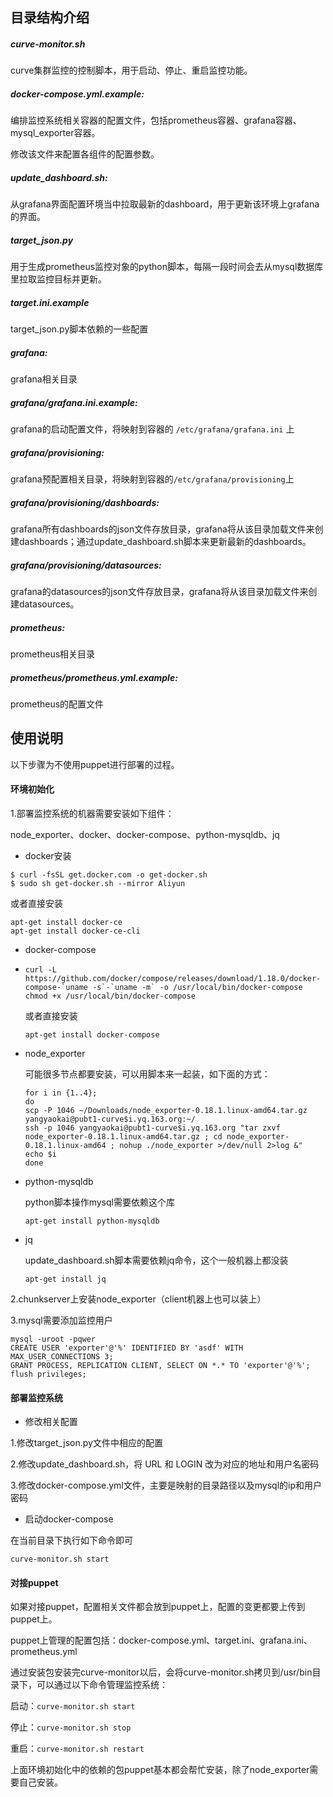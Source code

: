 ## 目录结构介绍

##### curve-monitor.sh

curve集群监控的控制脚本，用于启动、停止、重启监控功能。

##### docker-compose.yml.example:

编排监控系统相关容器的配置文件，包括prometheus容器、grafana容器、mysql_exporter容器。

修改该文件来配置各组件的配置参数。

##### update_dashboard.sh:

从grafana界面配置环境当中拉取最新的dashboard，用于更新该环境上grafana的界面。

##### target_json.py

用于生成prometheus监控对象的python脚本，每隔一段时间会去从mysql数据库里拉取监控目标并更新。

##### target.ini.example

target_json.py脚本依赖的一些配置

##### grafana:

grafana相关目录

##### grafana/grafana.ini.example:

grafana的启动配置文件，将映射到容器的 `/etc/grafana/grafana.ini` 上

##### grafana/provisioning:

grafana预配置相关目录，将映射到容器的`/etc/grafana/provisioning`上

##### grafana/provisioning/dashboards:

grafana所有dashboards的json文件存放目录，grafana将从该目录加载文件来创建dashboards；通过update_dashboard.sh脚本来更新最新的dashboards。

##### grafana/provisioning/datasources:

grafana的datasources的json文件存放目录，grafana将从该目录加载文件来创建datasources。

##### prometheus:

prometheus相关目录

##### prometheus/prometheus.yml.example:

prometheus的配置文件



## 使用说明

以下步骤为不使用puppet进行部署的过程。

#### 环境初始化

1.部署监控系统的机器需要安装如下组件：

node_exporter、docker、docker-compose、python-mysqldb、jq

* docker安装

```
$ curl -fsSL get.docker.com -o get-docker.sh
$ sudo sh get-docker.sh --mirror Aliyun
```

或者直接安装

```
apt-get install docker-ce
apt-get install docker-ce-cli
```

* docker-compose

* ```
  curl -L https://github.com/docker/compose/releases/download/1.18.0/docker-compose-`uname -s`-`uname -m` -o /usr/local/bin/docker-compose
  chmod +x /usr/local/bin/docker-compose
  ```

  或者直接安装
  
  ```
  apt-get install docker-compose
  ```
  
* node_exporter

  可能很多节点都要安装，可以用脚本来一起装，如下面的方式：

  ```
  for i in {1..4};
  do
  scp -P 1046 ~/Downloads/node_exporter-0.18.1.linux-amd64.tar.gz yangyaokai@pubt1-curve$i.yq.163.org:~/
  ssh -p 1046 yangyaokai@pubt1-curve$i.yq.163.org "tar zxvf node_exporter-0.18.1.linux-amd64.tar.gz ; cd node_exporter-0.18.1.linux-amd64 ; nohup ./node_exporter >/dev/null 2>log &"
  echo $i
  done
  ```

* python-mysqldb

  python脚本操作mysql需要依赖这个库

  ```apt-get install python-mysqldb```

* jq

  update_dashboard.sh脚本需要依赖jq命令，这个一般机器上都没装

  ```
  apt-get install jq
  ```

2.chunkserver上安装node_exporter（client机器上也可以装上）

3.mysql需要添加监控用户

```
mysql -uroot -pqwer
CREATE USER 'exporter'@'%' IDENTIFIED BY 'asdf' WITH MAX_USER_CONNECTIONS 3;
GRANT PROCESS, REPLICATION CLIENT, SELECT ON *.* TO 'exporter'@'%';
flush privileges;
```



#### 部署监控系统

* 修改相关配置

1.修改target_json.py文件中相应的配置

2.修改update_dashboard.sh，将 URL 和 LOGIN 改为对应的地址和用户名密码

3.修改docker-compose.yml文件，主要是映射的目录路径以及mysql的ip和用户密码

* 启动docker-compose

在当前目录下执行如下命令即可

```curve-monitor.sh start ```



#### 对接puppet

如果对接puppet，配置相关文件都会放到puppet上，配置的变更都要上传到puppet上。

puppet上管理的配置包括：docker-compose.yml、target.ini、grafana.ini、prometheus.yml

通过安装包安装完curve-monitor以后，会将curve-monitor.sh拷贝到/usr/bin目录下，可以通过以下命令管理监控系统：

启动：```curve-monitor.sh start```

停止：```curve-monitor.sh stop```

重启：```curve-monitor.sh restart```

上面环境初始化中的依赖的包puppet基本都会帮忙安装，除了node_exporter需要自己安装。